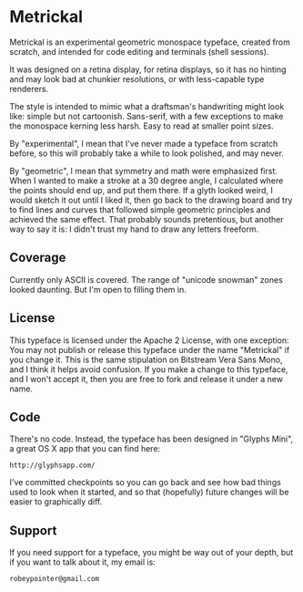 
Metrickal
=========

Metrickal is an experimental geometric monospace typeface, created from
scratch, and intended for code editing and terminals (shell sessions).

It was designed on a retina display, for retina displays, so it has no
hinting and may look bad at chunkier resolutions, or with less-capable type
renderers.

The style is intended to mimic what a draftsman's handwriting might look
like: simple but not cartoonish. Sans-serif, with a few exceptions to make
the monospace kerning less harsh. Easy to read at smaller point sizes.

By "experimental", I mean that I've never made a typeface from scratch
before, so this will probably take a while to look polished, and may never.

By "geometric", I mean that symmetry and math were emphasized first. When I
wanted to make a stroke at a 30 degree angle, I calculated where the points
should end up, and put them there. If a glyth looked weird, I would sketch it
out until I liked it, then go back to the drawing board and try to find lines
and curves that followed simple geometric principles and achieved the same
effect. That probably sounds pretentious, but another way to say it is: I
didn't trust my hand to draw any letters freeform.


Coverage
--------

Currently only ASCII is covered. The range of "unicode snowman" zones looked
daunting. But I'm open to filling them in.


License
-------

This typeface is licensed under the Apache 2 License, with one exception: You
may not publish or release this typeface under the name "Metrickal" if you
change it. This is the same stipulation on Bitstream Vera Sans Mono, and I
think it helps avoid confusion. If you make a change to this typeface, and I
won't accept it, then you are free to fork and release it under a new name.


Code
----

There's no code. Instead, the typeface has been designed in "Glyphs Mini", a
great OS X app that you can find here:

    http://glyphsapp.com/

I've committed checkpoints so you can go back and see how bad things used to
look when it started, and so that (hopefully) future changes will be easier
to graphically diff.


Support
-------

If you need support for a typeface, you might be way out of your depth, but
if you want to talk about it, my email is:

    robeypointer@gmail.com

